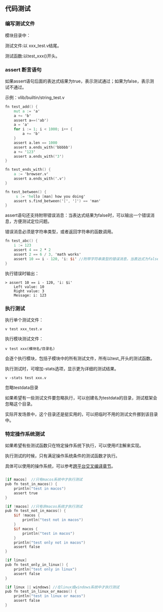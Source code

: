 ## 代码测试

### 编写测试文件

模块目录中：

测试文件:以 xxx_test.v结尾。

测试函数:以test_xxx()开头。

### assert 断言语句

如果assert语句后面的表达式结果为true，表示测试通过；如果为false，表示测试不通过。

示例：vlib/builtin/string_test.v

```v
fn test_add() {
	mut a := 'a'
	a += 'b'
	assert a==('ab')
	a = 'a'
	for i := 1; i < 1000; i++ {
		a += 'b'
	}
	assert a.len == 1000
	assert a.ends_with('bbbbb')
	a += '123'
	assert a.ends_with('3')
}

fn test_ends_with() {
	a := 'browser.v'
	assert a.ends_with('.v')
}

fn test_between() {
	 s := 'hello [man] how you doing'
	assert s.find_between('[', ']') == 'man'
}
```

assert语句还支持附带错误消息：当表达式结果为false时，可以输出一个错误消息，方便测试定位问题。

错误消息必须是字符串类型，或者返回字符串的函数调用。

```v
fn test_abc() {
	i := 123
	assert 4 == 2 * 2
	assert 2 == 6 / 3, 'math works' 
	assert 10 == i - 120, 'i: $i' //附带字符串类型的错误消息，当表达式为false时输出
}
```

执行错误时输出：

```shell
> assert 10 == i - 120, 'i: $i'
    Left value: 10
    Right value: 3
    Message: i: 123
```

### 执行测试

执行单个测试文件：

```shell
v test xxx_test.v
```

执行模块测试文件：

```shell
v test xxx(模块名/目录名)
```

会逐个执行模块，包括子模块中的所有测试文件，所有以test_开头的测试函数。

执行测试时，可增加-stats选项，显示更为详细的测试结果。

```shell
v -stats test xxx.v
```

忽略testdata目录

如果希望有一些测试文件要忽略执行，可以创建名为testdata的目录，测试框架会忽略这个目录。

实际开发场景中，这个目录还是挺实用的，可以把临时不用的测试文件挪到该目录中。

### 特定操作系统测试

如果希望有些测试函数只在特定操作系统下执行，可以使用if注解来实现。

执行测试的时候，只有满足操作系统条件的测试函数才执行。

具体可以使用的操作系统，可以参考[跨平台交叉编译章节](./crossplatform.md)。

```v

[if macos]  //只有macos系统中才执行测试
pub fn test_in_macos() {
	println("test in macos")
	assert true
}

[if !macos] //只有非macos系统才执行测试
pub fn test_not_in_macos() {
	$if !macos {
		println("test not in macos")
	}
	$if macos {
		println("test in macos")
	}
	println("test only not in macos")
	assert false
}

[if linux] 
pub fn test_only_in_linux() {
	println("test only in linux")
	assert false
}

[if linux || windows] //在linux或windows系统中才执行测试
pub fn test_in_linux_or_macos() {
	println("test in linux or macos")
	assert false
}
```

